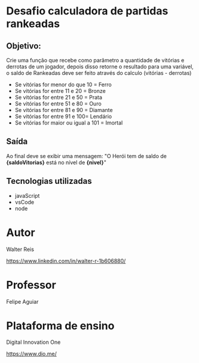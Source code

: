 # Desafio calculadora de partidas rankeadas

## Objetivo:
Crie uma função que recebe como parâmetro a quantidade de vitórias e derrotas de um jogador,
depois disso retorne o resultado para uma variável, o saldo de Rankeadas deve ser feito através do calculo (vitórias - derrotas)

- Se vitórias for menor do que 10 = Ferro
- Se vitórias for entre 11 e 20 = Bronze
- Se vitórias for entre 21 e 50 = Prata
- Se vitórias for entre 51 e 80 = Ouro
- Se vitórias for entre 81 e 90 = Diamante
- Se vitórias for entre 91 e 100= Lendário
- Se vitórias for maior ou igual a 101 = Imortal

## Saída
Ao final deve se exibir uma mensagem:
"O Herói tem de saldo de **{saldoVitorias}** está no nível de **{nivel}**"

## Tecnologias utilizadas
- javaScript
- vsCode
- node

# Autor
Walter Reis

https://www.linkedin.com/in/walter-r-1b606880/

# Professor
Felipe Aguiar

# Plataforma de ensino
Digital Innovation One

https://www.dio.me/


